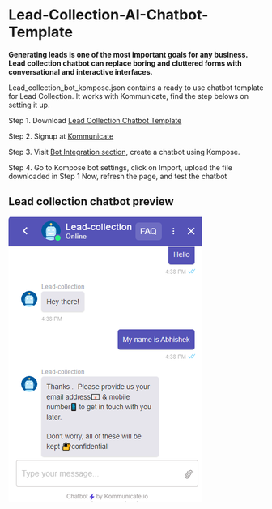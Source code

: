  # Lead-Collection-AI-Chatbot-Template
 
 **Generating leads is one of the most important goals for any business. Lead collection chatbot can replace boring and cluttered forms with conversational and interactive interfaces.**
 
 Lead_collection_bot_kompose.json contains a ready to use chatbot template for Lead Collection. It works with Kommunicate, find the step belows on setting it up.

Step 1. Download [Lead Collection Chatbot Template](https://github.com/Kommunicate-io/AI-Chatbot-Templates/blob/main/Lead-Collection-Chatbot/lead_collection_bot/Lead_collection_bot_kompose.json)

Step 2. Signup at [Kommunicate](https://www.kommunicate.io/product/kompose-bot-builder?utm_source=github&utm_campaign=chatbot_templates)

Step 3. Visit [Bot Integration section](https://dashboard.kommunicate.io/bots/bot-integrations), create a chatbot using Kompose.

Step 4. Go to Kompose bot settings, click on Import, upload the file downloaded in Step 1
Now, refresh the page, and test the chatbot



## Lead collection chatbot preview

 ![Lead collection chatbot preview](https://github.com/Kommunicate-io/AI-Chatbot-Templates/blob/main/Lead-Collection-Chatbot/lead_collection_bot/Lead%20collection.png)







